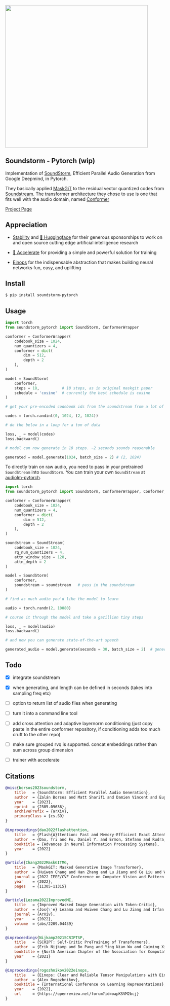 <img src="./soundstorm.png" width="450px"></img>

## Soundstorm - Pytorch (wip)

Implementation of <a href="https://arxiv.org/abs/2305.09636">SoundStorm</a>, Efficient Parallel Audio Generation from Google Deepmind, in Pytorch.

They basically applied <a href="https://arxiv.org/abs/2202.04200">MaskGiT</a> to the residual vector quantized codes from <a href="https://github.com/lucidrains/audiolm-pytorch#soundstream--encodec">Soundstream</a>. The transformer architecture they chose to use is one that fits well with the audio domain, named <a href="https://arxiv.org/abs/2005.08100">Conformer</a>

<a href="https://google-research.github.io/seanet/soundstorm/examples/">Project Page</a>

## Appreciation

- <a href="https://stability.ai/">Stability</a> and <a href="https://huggingface.co/">🤗 Huggingface</a> for their generous sponsorships to work on and open source cutting edge artificial intelligence research

- <a href="https://huggingface.co/docs/accelerate/index">🤗 Accelerate</a> for providing a simple and powerful solution for training

- <a href="https://einops.rocks/">Einops</a> for the indispensable abstraction that makes building neural networks fun, easy, and uplifting

## Install

```bash
$ pip install soundstorm-pytorch
```

## Usage

```python
import torch
from soundstorm_pytorch import SoundStorm, ConformerWrapper

conformer = ConformerWrapper(
    codebook_size = 1024,
    num_quantizers = 4,
    conformer = dict(
        dim = 512,
        depth = 2
    ),
)

model = SoundStorm(
    conformer,
    steps = 18,          # 18 steps, as in original maskgit paper
    schedule = 'cosine'  # currently the best schedule is cosine
)

# get your pre-encoded codebook ids from the soundstream from a lot of raw audio

codes = torch.randint(0, 1024, (2, 1024))

# do the below in a loop for a ton of data

loss, _ = model(codes)
loss.backward()

# model can now generate in 18 steps. ~2 seconds sounds reasonable

generated = model.generate(1024, batch_size = 2) # (2, 1024)
```

To directly train on raw audio, you need to pass in your pretrained `SoundStream` into `SoundStorm`. You can train your own `SoundStream` at <a href="https://github.com/lucidrains/audiolm-pytorch#soundstream--encodec">audiolm-pytorch</a>.

```python
import torch
from soundstorm_pytorch import SoundStorm, ConformerWrapper, Conformer, SoundStream

conformer = ConformerWrapper(
    codebook_size = 1024,
    num_quantizers = 4,
    conformer = dict(
        dim = 512,
        depth = 2
    ),
)

soundstream = SoundStream(
    codebook_size = 1024,
    rq_num_quantizers = 4,
    attn_window_size = 128,
    attn_depth = 2
)

model = SoundStorm(
    conformer,
    soundstream = soundstream   # pass in the soundstream
)

# find as much audio you'd like the model to learn

audio = torch.randn(2, 10080)

# course it through the model and take a gazillion tiny steps

loss, _ = model(audio)
loss.backward()

# and now you can generate state-of-the-art speech

generated_audio = model.generate(seconds = 30, batch_size = 2)  # generate 30 seconds of audio (it will calculate the length in seconds based off the sampling frequency and cumulative downsamples in the soundstream passed in above)
```

## Todo

- [x] integrate soundstream
- [x] when generating, and length can be defined in seconds (takes into sampling freq etc)

- [ ] option to return list of audio files when generating
- [ ] turn it into a command line tool
- [ ] add cross attention and adaptive layernorm conditioning (just copy paste in the entire conformer repository, if conditioning adds too much cruft to the other repo)
- [ ] make sure grouped rvq is supported. concat embeddings rather than sum across group dimension
- [ ] trainer with accelerate

## Citations

```bibtex
@misc{borsos2023soundstorm,
    title   = {SoundStorm: Efficient Parallel Audio Generation}, 
    author  = {Zalán Borsos and Matt Sharifi and Damien Vincent and Eugene Kharitonov and Neil Zeghidour and Marco Tagliasacchi},
    year    = {2023},
    eprint  = {2305.09636},
    archivePrefix = {arXiv},
    primaryClass = {cs.SD}
}
```

```bibtex
@inproceedings{dao2022flashattention,
    title   = {Flash{A}ttention: Fast and Memory-Efficient Exact Attention with {IO}-Awareness},
    author  = {Dao, Tri and Fu, Daniel Y. and Ermon, Stefano and Rudra, Atri and R{\'e}, Christopher},
    booktitle = {Advances in Neural Information Processing Systems},
    year    = {2022}
}
```

```bibtex
@article{Chang2022MaskGITMG,
    title   = {MaskGIT: Masked Generative Image Transformer},
    author  = {Huiwen Chang and Han Zhang and Lu Jiang and Ce Liu and William T. Freeman},
    journal = {2022 IEEE/CVF Conference on Computer Vision and Pattern Recognition (CVPR)},
    year    = {2022},
    pages   = {11305-11315}
}
```

```bibtex
@article{Lezama2022ImprovedMI,
    title   = {Improved Masked Image Generation with Token-Critic},
    author  = {Jos{\'e} Lezama and Huiwen Chang and Lu Jiang and Irfan Essa},
    journal = {ArXiv},
    year    = {2022},
    volume  = {abs/2209.04439}
}
```

```bibtex
@inproceedings{Nijkamp2021SCRIPTSP,
    title   = {SCRIPT: Self-Critic PreTraining of Transformers},
    author  = {Erik Nijkamp and Bo Pang and Ying Nian Wu and Caiming Xiong},
    booktitle = {North American Chapter of the Association for Computational Linguistics},
    year    = {2021}
}
```

```bibtex
@inproceedings{rogozhnikov2022einops,
    title   = {Einops: Clear and Reliable Tensor Manipulations with Einstein-like Notation},
    author  = {Alex Rogozhnikov},
    booktitle = {International Conference on Learning Representations},
    year    = {2022},
    url     = {https://openreview.net/forum?id=oapKSVM2bcj}
}
```
